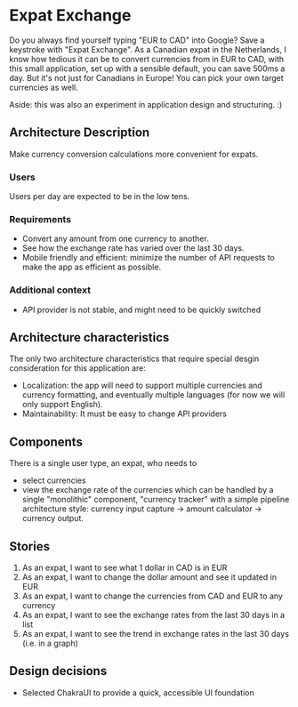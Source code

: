 # Expat Exchange
Do you always find yourself typing "EUR to CAD" into Google? Save a keystroke with "Expat Exchange". As a Canadian expat in the Netherlands, I know how tedious it can be to convert currencies from in EUR to CAD, with this small application, set up with a sensible default, you can save 500ms a day. But it's not just for Canadians in Europe! You can pick your own target currencies as well.

Aside: this was also an experiment in application design and structuring. :) 

## Architecture Description

Make currency conversion calculations more convenient for expats.

### Users

Users per day are expected to be in the low tens.

### Requirements

- Convert any amount from one currency to another.
- See how the exchange rate has varied over the last 30 days.
- Mobile friendly and efficient: minimize the number of API requests to make the app as efficient as possible.

### Additional context

- API provider is not stable, and might need to be quickly switched

## Architecture characteristics

The only two architecture characteristics that require special desgin consideration for this application are:
- Localization: the app will need to support multiple currencies and currency formatting, and eventually multiple languages (for now we will only support English).
- Maintainability: It must be easy to change API providers

## Components
There is a single user type, an expat, who needs to
- select currencies
- view the exchange rate of the currencies
which can be handled by a single "monolithic" component, "currency tracker" with a simple pipeline architecture style: currency input capture -> amount calculator -> currency output.

## Stories
1. As an expat, I want to see what 1 dollar in CAD is in EUR
2. As an expat, I want to change the dollar amount and see it updated in EUR
3. As an expat, I want to change the currencies from CAD and EUR to any currency
4. As an expat, I want to see the exchange rates from the last 30 days in a list
5. As an expat, I want to see the trend in exchange rates in the last 30 days (i.e. in a graph)

## Design decisions
- Selected ChakraUI to provide a quick, accessible UI foundation
